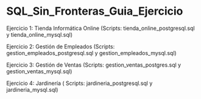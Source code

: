 # SQL_Sin_Fronteras_Guia_Ejercicio  

Ejercicio 1: Tienda Informática Online (Scripts: tienda_online_postgresql.sql y tienda_online_mysql.sql)

Ejercicio 2: Gestión de Empleados (Scripts: gestion_empleados_postgresql.sql y gestion_empleados_mysql.sql)

Ejercicio 3: Gestión de Ventas (Scripts: gestion_ventas_postgres.sql y gestion_ventas_mysql.sql)

Ejercicio 4: Jardinería ( Scripts: jardineria_postgresql.sql y jardineria_mysql.sql) 


